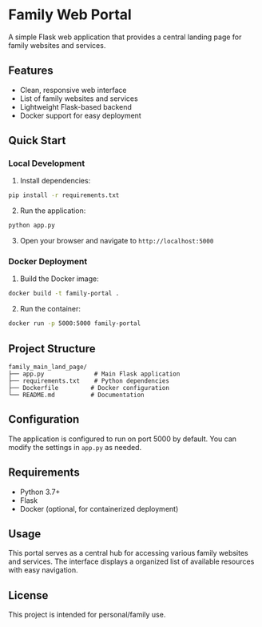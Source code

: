 # Family Web Portal

A simple Flask web application that provides a central landing page for family websites and services.

## Features

- Clean, responsive web interface
- List of family websites and services
- Lightweight Flask-based backend
- Docker support for easy deployment

## Quick Start

### Local Development

1. Install dependencies:
```bash
pip install -r requirements.txt
```

2. Run the application:
```bash
python app.py
```

3. Open your browser and navigate to `http://localhost:5000`

### Docker Deployment

1. Build the Docker image:
```bash
docker build -t family-portal .
```

2. Run the container:
```bash
docker run -p 5000:5000 family-portal
```

## Project Structure

```
family_main_land_page/
├── app.py              # Main Flask application
├── requirements.txt    # Python dependencies
├── Dockerfile         # Docker configuration
└── README.md          # Documentation
```

## Configuration

The application is configured to run on port 5000 by default. You can modify the settings in `app.py` as needed.

## Requirements

- Python 3.7+
- Flask
- Docker (optional, for containerized deployment)

## Usage

This portal serves as a central hub for accessing various family websites and services. The interface displays a organized list of available resources with easy navigation.

## License

This project is intended for personal/family use.